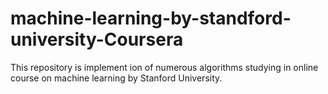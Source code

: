 # machine-learning-by-standford-university-Coursera
This repository is implement ion of numerous algorithms studying in online course on machine learning by Stanford University. 

